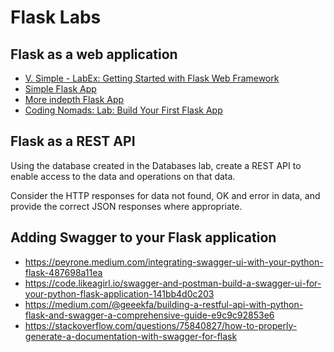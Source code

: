 # Flask Labs

## Flask as a web application

* [V. Simple - LabEx: Getting Started with Flask Web Framework](https://labex.io/tutorials/flask-getting-started-with-flask-web-framework-136334)
* [Simple Flask App](https://flask.palletsprojects.com/en/stable/quickstart/)
* [More indepth Flask App](https://code.visualstudio.com/docs/python/tutorial-flask)
* [Coding Nomads: Lab: Build Your First Flask App](https://codingnomads.com/labs-python-flask-first-app)

## Flask as a REST API

Using the database created in the Databases lab, create a REST API to enable access to the data and operations on that data.

Consider the HTTP responses for data not found, OK and error in data, and provide the correct JSON responses where appropriate.

## Adding Swagger to your Flask application

* https://peyrone.medium.com/integrating-swagger-ui-with-your-python-flask-487698a11ea
* https://code.likeagirl.io/swagger-and-postman-build-a-swagger-ui-for-your-python-flask-application-141bb4d0c203
* https://medium.com/@geeekfa/building-a-restful-api-with-python-flask-and-swagger-a-comprehensive-guide-e9c9c92853e6
* https://stackoverflow.com/questions/75840827/how-to-properly-generate-a-documentation-with-swagger-for-flask